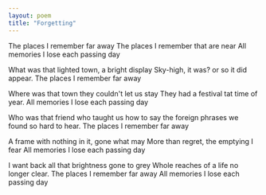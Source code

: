 ```yaml
---
layout: poem
title: "Forgetting"
---
```


The places I remember far away
The places I remember that are near
All memories I lose each passing day

What was that lighted town, a bright display
Sky-high, it was? or so it did appear.
The places I remember far away

Where was that town they couldn't let us stay
They had a festival tat time of year.
All memories I lose each passing day

Who was that friend who taught us how to say
the foreign phrases we found so hard to hear.
The places I remember far away

A frame with  nothing in it, gone what may
More than regret, the emptying I fear
All memories I lose each passing day

I want back all that brightness gone to grey
Whole reaches of a life no longer clear.
The places I remember far away
All memories I lose each passing day
